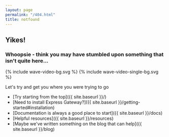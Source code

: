 ```yaml
---
layout: page
permalink: "/404.html"
title: notfound
---
```

## Yikes!

### Whoopsie - think you may have stumbled upon something that isn't quite here...

{% include wave-video-bg.svg %}
{% include wave-video-single-bg.svg %}

Let's try and get you where you were trying to go

- [Try starting from the top]({{ site.baseurl }}/)
- [Need to install Express Gateway?]({{ site.baseurl }}/getting-started#installation)
- [Documentation is always a good place to start]({{ site.baseurl }}/docs)
- [Helpful resources]({{ site.baseurl }}/resources)
- [Maybe we've written something on the blog that can help]({{ site.baseurl }}/blog)
